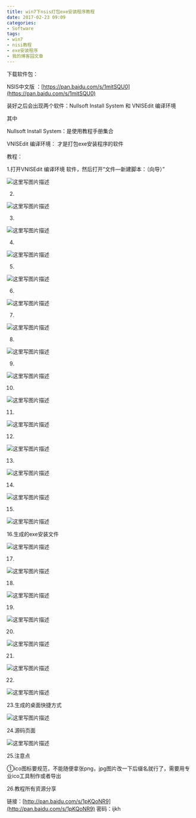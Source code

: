 ```yaml
---
title: win7下nsis打包exe安装程序教程
date: 2017-02-23 09:09
categories:
- Software
tags:
- win7
- nisi教程
- exe安装程序
- 我的博客园文章
---
```

<div class="markdown_views">


下载软件包：   

NSIS中文版 ：[https://pan.baidu.com/s/1mitSQU0](https://pan.baidu.com/s/1mitSQU0)   

装好之后会出现两个软件：Nullsoft Install System 和 VNISEdit 编译环境   

其中    

Nullsoft Install System：是使用教程手册集合   

VNISEdit 编译环境： 才是打包exe安装程序的软件

教程：    

1.打开VNISEdit 编译环境 软件，然后打开“文件—新建脚本：（向导）”   

![这里写图片描述](http://img.blog.csdn.net/20170222114244899?watermark/2/text/aHR0cDovL2Jsb2cuY3Nkbi5uZXQvYXJ2aW4w/font/5a6L5L2T/fontsize/400/fill/I0JBQkFCMA==/dissolve/70/gravity/SouthEast)   

2.   

![这里写图片描述](http://img.blog.csdn.net/20170222114256630?watermark/2/text/aHR0cDovL2Jsb2cuY3Nkbi5uZXQvYXJ2aW4w/font/5a6L5L2T/fontsize/400/fill/I0JBQkFCMA==/dissolve/70/gravity/SouthEast)   

3.   

![这里写图片描述](http://img.blog.csdn.net/20170222114306521?watermark/2/text/aHR0cDovL2Jsb2cuY3Nkbi5uZXQvYXJ2aW4w/font/5a6L5L2T/fontsize/400/fill/I0JBQkFCMA==/dissolve/70/gravity/SouthEast)   

4.   

![这里写图片描述](http://img.blog.csdn.net/20170222114318568?watermark/2/text/aHR0cDovL2Jsb2cuY3Nkbi5uZXQvYXJ2aW4w/font/5a6L5L2T/fontsize/400/fill/I0JBQkFCMA==/dissolve/70/gravity/SouthEast)   

5.   

![这里写图片描述](http://img.blog.csdn.net/20170222114333693?watermark/2/text/aHR0cDovL2Jsb2cuY3Nkbi5uZXQvYXJ2aW4w/font/5a6L5L2T/fontsize/400/fill/I0JBQkFCMA==/dissolve/70/gravity/SouthEast)   

6.   

![这里写图片描述](http://img.blog.csdn.net/20170222114342868?watermark/2/text/aHR0cDovL2Jsb2cuY3Nkbi5uZXQvYXJ2aW4w/font/5a6L5L2T/fontsize/400/fill/I0JBQkFCMA==/dissolve/70/gravity/SouthEast)   

7.   

![这里写图片描述](http://img.blog.csdn.net/20170222114352975?watermark/2/text/aHR0cDovL2Jsb2cuY3Nkbi5uZXQvYXJ2aW4w/font/5a6L5L2T/fontsize/400/fill/I0JBQkFCMA==/dissolve/70/gravity/SouthEast)   

8.   

![这里写图片描述](http://img.blog.csdn.net/20170222114404197?watermark/2/text/aHR0cDovL2Jsb2cuY3Nkbi5uZXQvYXJ2aW4w/font/5a6L5L2T/fontsize/400/fill/I0JBQkFCMA==/dissolve/70/gravity/SouthEast)   

9.   

![这里写图片描述](http://img.blog.csdn.net/20170222114413900?watermark/2/text/aHR0cDovL2Jsb2cuY3Nkbi5uZXQvYXJ2aW4w/font/5a6L5L2T/fontsize/400/fill/I0JBQkFCMA==/dissolve/70/gravity/SouthEast)   

10.   

![这里写图片描述](http://img.blog.csdn.net/20170222114422900?watermark/2/text/aHR0cDovL2Jsb2cuY3Nkbi5uZXQvYXJ2aW4w/font/5a6L5L2T/fontsize/400/fill/I0JBQkFCMA==/dissolve/70/gravity/SouthEast)   

11.   

![这里写图片描述](http://img.blog.csdn.net/20170222114431491?watermark/2/text/aHR0cDovL2Jsb2cuY3Nkbi5uZXQvYXJ2aW4w/font/5a6L5L2T/fontsize/400/fill/I0JBQkFCMA==/dissolve/70/gravity/SouthEast)   

12.   

![这里写图片描述](http://img.blog.csdn.net/20170222114440960?watermark/2/text/aHR0cDovL2Jsb2cuY3Nkbi5uZXQvYXJ2aW4w/font/5a6L5L2T/fontsize/400/fill/I0JBQkFCMA==/dissolve/70/gravity/SouthEast)   

13.   

![这里写图片描述](http://img.blog.csdn.net/20170222114449916?watermark/2/text/aHR0cDovL2Jsb2cuY3Nkbi5uZXQvYXJ2aW4w/font/5a6L5L2T/fontsize/400/fill/I0JBQkFCMA==/dissolve/70/gravity/SouthEast)   

14.   

![这里写图片描述](http://img.blog.csdn.net/20170222114458304?watermark/2/text/aHR0cDovL2Jsb2cuY3Nkbi5uZXQvYXJ2aW4w/font/5a6L5L2T/fontsize/400/fill/I0JBQkFCMA==/dissolve/70/gravity/SouthEast)   

15.   

![这里写图片描述](http://img.blog.csdn.net/20170222114519619?watermark/2/text/aHR0cDovL2Jsb2cuY3Nkbi5uZXQvYXJ2aW4w/font/5a6L5L2T/fontsize/400/fill/I0JBQkFCMA==/dissolve/70/gravity/SouthEast)   

16.生成的exe安装文件    

![这里写图片描述](http://img.blog.csdn.net/20170222114529885?watermark/2/text/aHR0cDovL2Jsb2cuY3Nkbi5uZXQvYXJ2aW4w/font/5a6L5L2T/fontsize/400/fill/I0JBQkFCMA==/dissolve/70/gravity/SouthEast)   

17.   

![这里写图片描述](http://img.blog.csdn.net/20170222114538447?watermark/2/text/aHR0cDovL2Jsb2cuY3Nkbi5uZXQvYXJ2aW4w/font/5a6L5L2T/fontsize/400/fill/I0JBQkFCMA==/dissolve/70/gravity/SouthEast)   

18.   

![这里写图片描述](http://img.blog.csdn.net/20170222114547947?watermark/2/text/aHR0cDovL2Jsb2cuY3Nkbi5uZXQvYXJ2aW4w/font/5a6L5L2T/fontsize/400/fill/I0JBQkFCMA==/dissolve/70/gravity/SouthEast)   

19.   

![这里写图片描述](http://img.blog.csdn.net/20170222114556104?watermark/2/text/aHR0cDovL2Jsb2cuY3Nkbi5uZXQvYXJ2aW4w/font/5a6L5L2T/fontsize/400/fill/I0JBQkFCMA==/dissolve/70/gravity/SouthEast)   

20.   

![这里写图片描述](http://img.blog.csdn.net/20170222114603948?watermark/2/text/aHR0cDovL2Jsb2cuY3Nkbi5uZXQvYXJ2aW4w/font/5a6L5L2T/fontsize/400/fill/I0JBQkFCMA==/dissolve/70/gravity/SouthEast)   

21.   

![这里写图片描述](http://img.blog.csdn.net/20170222114612182?watermark/2/text/aHR0cDovL2Jsb2cuY3Nkbi5uZXQvYXJ2aW4w/font/5a6L5L2T/fontsize/400/fill/I0JBQkFCMA==/dissolve/70/gravity/SouthEast)   

22.   

![这里写图片描述](http://img.blog.csdn.net/20170222114620463?watermark/2/text/aHR0cDovL2Jsb2cuY3Nkbi5uZXQvYXJ2aW4w/font/5a6L5L2T/fontsize/400/fill/I0JBQkFCMA==/dissolve/70/gravity/SouthEast)   

23.生成的桌面快捷方式    

![这里写图片描述](http://img.blog.csdn.net/20170222114631776?watermark/2/text/aHR0cDovL2Jsb2cuY3Nkbi5uZXQvYXJ2aW4w/font/5a6L5L2T/fontsize/400/fill/I0JBQkFCMA==/dissolve/70/gravity/SouthEast)   

24.源码页面    

![这里写图片描述](http://img.blog.csdn.net/20170222114640995?watermark/2/text/aHR0cDovL2Jsb2cuY3Nkbi5uZXQvYXJ2aW4w/font/5a6L5L2T/fontsize/400/fill/I0JBQkFCMA==/dissolve/70/gravity/SouthEast)   

25.注意点   

①ico图标要规范，不能随便拿张png，jpg图片改一下后缀名就行了，需要用专业ico工具制作或者导出   

26.教程所有资源分享   

链接：[http://pan.baidu.com/s/1pKQoNR9](http://pan.baidu.com/s/1pKQoNR9) 密码：ijkh

</div>